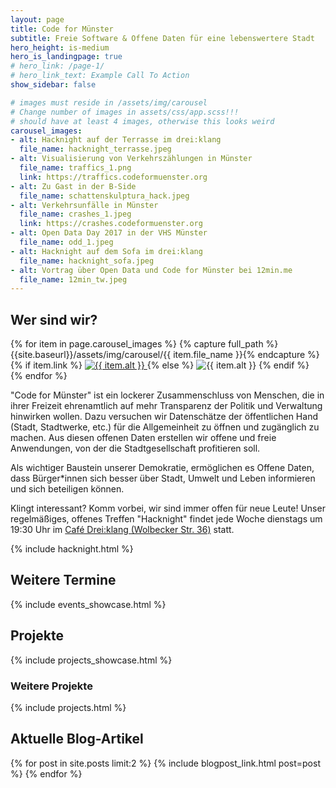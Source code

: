 ```yaml
---
layout: page
title: Code for Münster
subtitle: Freie Software & Offene Daten für eine lebenswertere Stadt
hero_height: is-medium
hero_is_landingpage: true
# hero_link: /page-1/
# hero_link_text: Example Call To Action
show_sidebar: false

# images must reside in /assets/img/carousel
# Change number of images in assets/css/app.scss!!!
# should have at least 4 images, otherwise this looks weird
carousel_images:
- alt: Hacknight auf der Terrasse im drei:klang
  file_name: hacknight_terrasse.jpeg
- alt: Visualisierung von Verkehrszählungen in Münster
  file_name: traffics_1.png
  link: https://traffics.codeformuenster.org
- alt: Zu Gast in der B-Side
  file_name: schattenskulptura_hack.jpeg
- alt: Verkehrsunfälle in Münster
  file_name: crashes_1.jpeg
  link: https://crashes.codeformuenster.org
- alt: Open Data Day 2017 in der VHS Münster
  file_name: odd_1.jpeg
- alt: Hacknight auf dem Sofa im drei:klang
  file_name: hacknight_sofa.jpeg
- alt: Vortrag über Open Data und Code for Münster bei 12min.me
  file_name: 12min_tw.jpeg
---
```



## Wer sind wir?

<div class="Carousel">
  <div class="Carousel-slides">
    {% for item in page.carousel_images %}
    {% capture full_path %}{{site.baseurl}}/assets/img/carousel/{{ item.file_name }}{% endcapture %}
    <div class="Carousel-slide">
      {% if item.link %}
        <a href="{{ item.link }}" class="Carousel-item">
          <img loading="eager" src="{{ full_path }}" alt="{{ item.alt }}">
        </a>
      {% else %}
        <img loading="eager" src="{{ full_path }}" class="Carousel-item" alt="{{ item.alt }}">
      {% endif %}
    </div>
    {% endfor %}
  </div>
</div>

"Code for Münster" ist ein lockerer Zusammenschluss von Menschen, die in ihrer Freizeit ehrenamtlich auf mehr Transparenz der Politik und Verwaltung hinwirken wollen. Dazu versuchen wir Datenschätze der öffentlichen Hand (Stadt, Stadtwerke, etc.) für die Allgemeinheit zu öffnen und zugänglich zu machen. Aus diesen offenen Daten erstellen wir offene und freie Anwendungen, von der die Stadtgesellschaft profitieren soll.

Als wichtiger Baustein unserer Demokratie, ermöglichen es Offene Daten, dass Bürger*innen sich besser über Stadt, Umwelt und Leben informieren und sich beteiligen können.

Klingt interessant? Komm vorbei, wir sind immer offen für neue Leute! Unser regelmäßiges, offenes Treffen "Hacknight" findet jede Woche dienstags um 19:30 Uhr im [Café Drei:klang (Wolbecker Str. 36)](https://www.openstreetmap.org/node/3351819468) statt.

{% include hacknight.html %}

## Weitere Termine

{% include events_showcase.html %}


## Projekte

{% include projects_showcase.html %}

### Weitere Projekte

{% include projects.html %}

## Aktuelle Blog-Artikel

{% for post in site.posts limit:2 %}
{% include blogpost_link.html post=post %}
{% endfor %}

